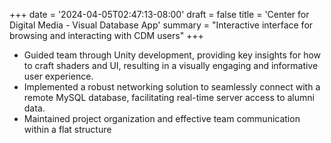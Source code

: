 +++
date = '2024-04-05T02:47:13-08:00'
draft = false
title = 'Center for Digital Media - Visual Database App'
summary = "Interactive interface for browsing and interacting with CDM users"
+++


- Guided team through Unity development, providing key insights for how to craft shaders
and UI, resulting in a visually engaging and informative user experience.
- Implemented a robust networking solution to seamlessly connect with a remote MySQL
database, facilitating real-time server access to alumni data.
- Maintained project organization and effective team communication within a flat
structure
